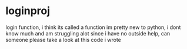 # loginproj
login function, i think its called a function
im pretty new to python, i dont know much and am struggling alot since i have no outside help, can someone please take a look at this code i wrote 
